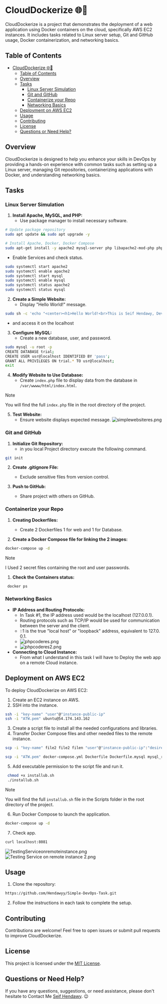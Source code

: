# CloudDockerize 🌐🐳

CloudDockerize is a project that demonstrates the deployment of a web application using Docker containers on the cloud, specifically AWS EC2 instances. It includes tasks related to Linux server setup, Git and GitHub usage, Docker containerization, and networking basics.

## Table of Contents

- [CloudDockerize 🌐🐳](#clouddockerize-)
  - [Table of Contents](#table-of-contents)
  - [Overview](#overview)
  - [Tasks](#tasks)
    - [Linux Server Simulation](#linux-server-simulation)
    - [Git and GitHub](#git-and-github)
    - [Containerize your Repo](#containerize-your-repo)
    - [Networking Basics](#networking-basics)
  - [Deployment on AWS EC2](#deployment-on-aws-ec2)
  - [Usage](#usage)
  - [Contributing](#contributing)
  - [License](#license)
  - [Questions or Need Help?](#questions-or-need-help)

## Overview

CloudDockerize is designed to help you enhance your skills in DevOps by providing a hands-on experience with common tasks such as setting up a Linux server, managing Git repositories, containerizing applications with Docker, and understanding networking basics.

## Tasks

### Linux Server Simulation

1. **Install Apache, MySQL, and PHP:**
   - Use package manager to install necessary software.

```bash
# Update package repository
sudo apt update && sudo apt upgrade -y

# Install Apache, Docker, Docker Compose
sudo apt-get install -y apache2 mysql-server php libapache2-mod-php php-mysql docker.io php
```

   - Enable Services and check status.

```bash
sudo systemctl start apache2
sudo systemctl enable apache2
sudo systemctl start mysql
sudo systemctl enable mysql
sudo systemctl status apache2
sudo systemctl status mysql
```

2. **Create a Simple Website:**
   - Display "Hello World!" message.

```bash
sudo sh -c 'echo "<center><h1>Hello World!<br>This is Seif Hendawy, DevOps Engineer 👋</h1></center>"' > /var/wwww/html/index.html'
```

   - and access it on the localhost
  
3. **Configure MySQL:**
   - Create a new database, user, and password.

```bash
sudo mysql -u root -p
CREATE DATABASE trial;
CREATE USER usr@localhost IDENTIFIED BY 'pass';
GRANT ALL PRIVILEGES ON trial.* TO usr@localhost;
exit
```

4. **Modify Website to Use Database:**
   - Create `index.php` file to  display data from the database in `/var/wwww/html/index.html`.

> [!NOTE]
> You will find the full `index.php` file in the root directory of the project.

5. **Test Website:**
   - Ensure website displays expected message.
![simplewebsiteres.png](./Screenshots/Task\#1/simplewebsiteres.png)

### Git and GitHub

1. **Initialize Git Repository:**
   - in you local Project directory execute the following command.

```bash
git init
```

2. **Create .gitignore File:**
   - Exclude sensitive files from version control.

3. **Push to GitHub:**
   - Share project with others on GitHub.

### Containerize your Repo

1. **Creating Dockerfiles:**
   - Create 2 Dockerfiles 1 for web and 1 for Database.

2. **Create a Docker Compose file for linking the 2 images:**

```bash
docker-compose up -d
```

> [!NOTE]
> I Used 2 secret files containing the root and user passwords.

1. **Check the Containers status:**

```bash
 docker ps
```

### Networking Basics

- **IP Address and Routing Protocols:**
  - In Task #1, the IP address used would be the localhost (127.0.0.1).
  - Routing protocols such as TCP/IP would be used for communication between the server and the client.
  - ::1 is the true "local host" or "loopback" address, equivalent to 127.0. 0.1.
  - ![phpcoderes.png](./Screenshots/Task\#1/phpcoderes.png)
  - ![phpcoderes2.png](./Screenshots/Task\#1/phpcoderes2.png)
- **Connecting to Cloud Instance:**
  - From what I understand in this task I will have to Deploy the web app on a remote Cloud instance.

## Deployment on AWS EC2

To deploy CloudDockerize on AWS EC2:

1. Create an EC2 instance on AWS.
2. SSH into the instance.

```bash
ssh -i "key-name" "user"@"instance-public-ip"
ssh -i "ATW.pem" ubuntu@54.174.143.162
```

3. Create a script file to install all the needed configurations and libraries.
4. Transfer Docker Compose files and other needed files to the remote instance.

```bash
scp -i "key-name" file2 file2 filen "user"@"instance-public-ip":"desired-dir-on-remote-instance"

scp -i "ATW.pem" docker-compose.yml Dockerfile Dockerfile.mysql mysql_root_password.txt mysql_user_password.txt index.php installub.sh  ubuntu@54.174.143.162:~
```

5. Add executable permission to the script file and run it.

```bash
 chmod +x installub.sh
 ./installub.sh
```

> [!NOTE]
> You will find the full `installub.sh` file in the Scripts folder in the root directory of the project.

6. Run Docker Compose to launch the application.

```bash
docker-compose up -d
```

7. Check app.

```bash
curl localhost:8081
```
 
![TestingServiceonremoteinstance.png]("./Screenshots/Task#4/TestingServiceonremoteinstance.png")
![Testing Service on remote instance 2.png]("./Screenshots/Task\#4/TestingServiceonremoteinstance2.png")

## Usage

1. Clone the repository:

```bash
https://github.com/Hendawyy/Simple-DevOps-Task.git
```

2. Follow the instructions in each task to complete the setup.

## Contributing

Contributions are welcome! Feel free to open issues or submit pull requests to improve CloudDockerize.

## License

This project is licensed under the [MIT License](LICENSE).

## Questions or Need Help?

If you have any questions, suggestions, or need assistance, please don't hesitate to Contact Me [Seif Hendawy](mailto:seifhendawy1@gmail.com). 😉
